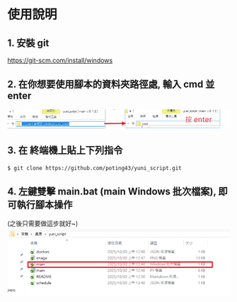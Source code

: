# 使用說明
## 1. 安裝 git
https://git-scm.com/install/windows
## 2. 在你想要使用腳本的資料夾路徑處, 輸入 cmd 並 enter
![alt text](image.png)
## 3. 在 終端機上貼上下列指令
```
$ git clone https://github.com/poting43/yuni_script.git
```
## 4. 左鍵雙擊 main.bat (main Windows 批次檔案), 即可執行腳本操作 
(之後只需要做這步就好~)
![alt text](image-1.png)
